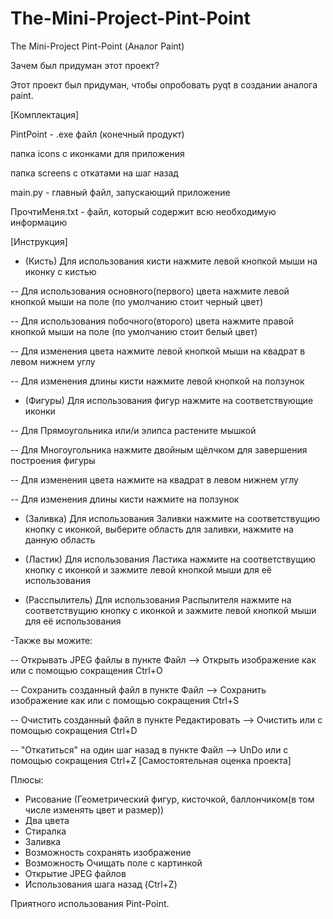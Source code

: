 # The-Mini-Project-Pint-Point
The Mini-Project Pint-Point (Аналог Paint)

Зачем был придуман этот проект?

Этот проект был придуман, чтобы опробовать pyqt в создании аналога paint.

[Комплектация]

PintPoint - .exe файл (конечный продукт) 

папка icons с иконками для приложения

папка screens c откатами на шаг назад

main.py - главный файл, запускающий приложение

ПрочтиМеня.txt - файл, который содержит всю необходимую информацию

[Инструкция]

- (Кисть) Для использования кисти нажмите левой кнопкой мыши на иконку с кистью

-- Для использования основного(первого) цвета нажмите левой кнопкой мыши на поле (по умолчанию стоит черный цвет)

-- Для использования побочного(второго) цвета нажмите правой кнопкой мыши на поле (по умолчанию стоит белый цвет)

-- Для изменения цвета нажмите левой кнопкой мыши на квадрат в левом нижнем углу

-- Для изменения длины кисти нажмите левой кнопкой на ползунок 

- (Фигуры) Для использования фигур нажмите на соответствующие иконки

-- Для Прямоугольника или/и элипса растените мышкой

-- Для Многоугольника нажмите двойным щёлчком для завершения построения фигуры

-- Для изменения цвета нажмите на квадрат в левом нижнем углу

-- Для изменения длины кисти нажмите на ползунок 

- (Заливка) Для использования Заливки нажмите на соответствущию кнопку с иконкой, выберите область для заливки, нажмите на данную область

- (Ластик) Для использования Ластика нажмите на соответствущию кнопку с иконкой и зажмите левой кнопкой мыши для её использования

- (Расспылитель) Для использования Распылителя нажмите на соответствущию кнопку с иконкой и зажмите левой кнопкой мыши для её использования

-Также вы можите:

-- Открывать JPEG файлы в пункте Файл --> Открыть изображение как или с помощью сокращения Ctrl+O

-- Сохранить созданный файл в пункте Файл --> Сохранить изображение как или с помощью сокращения Ctrl+S

-- Очистить созданный файл в пункте Редактировать --> Очистить или с помощью сокращения Ctrl+D

-- "Откатиться" на один шаг назад в пункте Файл --> UnDo или с помощью сокращения Ctrl+Z
[Самостоятельная оценка проекта]

Плюсы:
- Рисование (Геометрический фигур, кисточкой, баллончиком(в том числе изменять цвет и размер))
- Два цвета
- Стиралка
- Заливка
- Возможность сохранять изображение
- Возможность Очищать поле с картинкой
- Открытие JPEG файлов
- Использования шага назад (Ctrl+Z)


Приятного использования Pint-Point.
